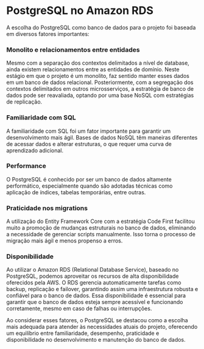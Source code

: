 # PostgreSQL no Amazon RDS

A escolha do PostgreSQL como banco de dados para o projeto foi baseada em diversos fatores importantes:

### Monolito e relacionamentos entre entidades 
Mesmo com a separação dos contextos delimitados a nível de database, ainda existem relacionamentos entre as entidades de domínio. Neste estágio em que o projeto é um monolito, faz sentido manter esses dados em um banco de dados relacional. Posteriormente, com a segregação dos contextos delimitados em outros microsserviços, a estratégia de banco de dados pode ser reavaliada, optando por uma base NoSQL com estratégias de replicação.

### Familiaridade com SQL
A familiaridade com SQL foi um fator importante para garantir um desenvolvimento mais ágil. Bases de dados NoSQL têm maneiras diferentes de acessar dados e alterar estruturas, o que requer uma curva de aprendizado adicional.

### Performance
O PostgreSQL é conhecido por ser um banco de dados altamente performático, especialmente quando são adotadas técnicas como aplicação de índices, tabelas temporárias, entre outras.

### Praticidade nos migrations
A utilização do Entity Framework Core com a estratégia Code First facilitou muito a promoção de mudanças estruturais no banco de dados, eliminando a necessidade de gerenciar scripts manualmente. Isso torna o processo de migração mais ágil e menos propenso a erros.

### Disponibilidade
Ao utilizar o Amazon RDS (Relational Database Service), baseado no PostgreSQL, podemos aproveitar os recursos de alta disponibilidade oferecidos pela AWS. O RDS gerencia automaticamente tarefas como backup, replicação e failover, garantindo assim uma infraestrutura robusta e confiável para o banco de dados. Essa disponibilidade é essencial para garantir que o banco de dados esteja sempre acessível e funcionando corretamente, mesmo em caso de falhas ou interrupções.

Ao considerar esses fatores, o PostgreSQL se destacou como a escolha mais adequada para atender às necessidades atuais do projeto, oferecendo um equilíbrio entre familiaridade, desempenho, praticidade e disponibilidade no desenvolvimento e manutenção do banco de dados.